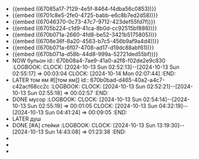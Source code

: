 - {{embed ((67085a17-7129-4e5f-8464-f4dba56c0853))}}
- {{embed ((6701c8e5-2fe0-4725-babb-e6c8b7ed2d58))}}
- {{embed ((67046370-0c73-47c7-9712-423def55fd7f))}}
- {{embed ((6705b224-c1d9-41ca-8b0d-cc92515bf886))}}
- {{embed ((670b071a-2660-4fd8-be52-3421b5175805))}}
- {{embed ((6708e36f-8a20-4563-b7c5-456b9af9a4d4))}}
- {{embed ((670b071a-6f07-4708-ad17-d19dc88abf61))}}
- {{embed ((670b071a-d58b-44d8-999a-52721ded55bf))}}
- NOW бульон
  id:: 670b08a4-7ae9-41a0-a2f8-f02de2e9c830
  :LOGBOOK:
  CLOCK: [2024-10-13 Sun 02:52:13]--[2024-10-13 Sun 02:55:17] =>  00:03:04
  CLOCK: [2024-10-14 Mon 02:07:44]
  :END:
- LATER том ям #[[том ям]]
  id:: 670b0bad-d465-40a2-a4c7-c42acf68cc2c
  :LOGBOOK:
  CLOCK: [2024-10-13 Sun 02:52:21]--[2024-10-13 Sun 02:55:18] =>  00:02:57
  :END:
- DONE мусор
  :LOGBOOK:
  CLOCK: [2024-10-13 Sun 02:54:14]--[2024-10-13 Sun 02:55:19] =>  00:01:05
  CLOCK: [2024-10-13 Sun 04:32:19]--[2024-10-13 Sun 04:41:24] =>  00:09:05
  :END:
- LATER душ
- DONE [#A] стейки
  :LOGBOOK:
  CLOCK: [2024-10-13 Sun 13:19:30]--[2024-10-13 Sun 14:43:08] =>  01:23:38
  :END:
-
-
-